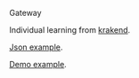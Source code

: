 Gateway

Individual learning from [krakend](https://github.com/devopsfaith/krakend).

[Json example](./etc/configuration.json).

[Demo example](./demo/gin/main.go).